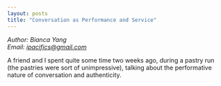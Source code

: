 ```yaml
---
layout: posts
title: "Conversation as Performance and Service"
---
```

*Author: Bianca Yang*<br>
*Email: <a href="mailto:ipacifics@gmail.com?subject=Hello from the XDRT Blog">ipacifics@gmail.com</a>*<br>

A friend and I spent quite some time two weeks ago, during a pastry run (the
pastries were sort of unimpressive), talking about the performative nature of
conversation and authenticity.
